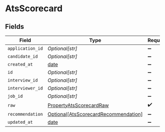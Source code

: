 # AtsScorecard


## Fields

| Field                                                                                     | Type                                                                                      | Required                                                                                  | Description                                                                               |
| ----------------------------------------------------------------------------------------- | ----------------------------------------------------------------------------------------- | ----------------------------------------------------------------------------------------- | ----------------------------------------------------------------------------------------- |
| `application_id`                                                                          | *Optional[str]*                                                                           | :heavy_minus_sign:                                                                        | N/A                                                                                       |
| `candidate_id`                                                                            | *Optional[str]*                                                                           | :heavy_minus_sign:                                                                        | N/A                                                                                       |
| `created_at`                                                                              | [date](https://docs.python.org/3/library/datetime.html#date-objects)                      | :heavy_minus_sign:                                                                        | N/A                                                                                       |
| `id`                                                                                      | *Optional[str]*                                                                           | :heavy_minus_sign:                                                                        | N/A                                                                                       |
| `interview_id`                                                                            | *Optional[str]*                                                                           | :heavy_minus_sign:                                                                        | N/A                                                                                       |
| `interviewer_id`                                                                          | *Optional[str]*                                                                           | :heavy_minus_sign:                                                                        | N/A                                                                                       |
| `job_id`                                                                                  | *Optional[str]*                                                                           | :heavy_minus_sign:                                                                        | N/A                                                                                       |
| `raw`                                                                                     | [PropertyAtsScorecardRaw](../../models/shared/propertyatsscorecardraw.md)                 | :heavy_check_mark:                                                                        | N/A                                                                                       |
| `recommendation`                                                                          | [Optional[AtsScorecardRecommendation]](../../models/shared/atsscorecardrecommendation.md) | :heavy_minus_sign:                                                                        | N/A                                                                                       |
| `updated_at`                                                                              | [date](https://docs.python.org/3/library/datetime.html#date-objects)                      | :heavy_minus_sign:                                                                        | N/A                                                                                       |